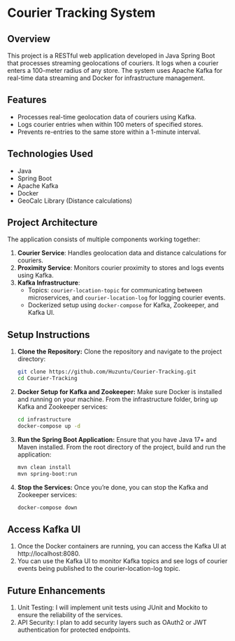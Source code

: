 # Courier Tracking System

## Overview

This project is a RESTful web application developed in Java Spring Boot that processes streaming geolocations of couriers. It logs when a courier enters a 100-meter radius of any store. The system uses Apache Kafka for real-time data streaming and Docker for infrastructure management.

## Features

- Processes real-time geolocation data of couriers using Kafka.
- Logs courier entries when within 100 meters of specified stores.
- Prevents re-entries to the same store within a 1-minute interval.

## Technologies Used

- Java
- Spring Boot
- Apache Kafka
- Docker
- GeoCalc Library (Distance calculations)

## Project Architecture

The application consists of multiple components working together:

1. **Courier Service**: Handles geolocation data and distance calculations for couriers.
2. **Proximity Service**: Monitors courier proximity to stores and logs events using Kafka.
3. **Kafka Infrastructure**:
   - Topics: `courier-location-topic` for communicating between microservices, and `courier-location-log` for logging courier events.
   - Dockerized setup using `docker-compose` for Kafka, Zookeeper, and Kafka UI.

## Setup Instructions

1. **Clone the Repository:**
   Clone the repository and navigate to the project directory:
   ```bash
   git clone https://github.com/Huzuntu/Courier-Tracking.git
   cd Courier-Tracking
2. **Docker Setup for Kafka and Zookeeper:**
   Make sure Docker is installed and running on your machine. From the infrastructure folder, bring up Kafka and Zookeeper services:
   ```bash
   cd infrastructure
   docker-compose up -d
3. **Run the Spring Boot Application:**
   Ensure that you have Java 17+ and Maven installed. From the root directory of the project, build and run the application:
   ```bash
   mvn clean install
   mvn spring-boot:run
4. **Stop the Services:**
   Once you’re done, you can stop the Kafka and Zookeeper services:
   ```bash
   docker-compose down
## Access Kafka UI

1.	Once the Docker containers are running, you can access the Kafka UI at http://localhost:8080.
2.	You can use the Kafka UI to monitor Kafka topics and see logs of courier events being published to the courier-location-log topic.

## Future Enhancements
1.	Unit Testing: I will implement unit tests using JUnit and Mockito to ensure the reliability of the services.
2.	API Security: I plan to add security layers such as OAuth2 or JWT authentication for protected endpoints.
